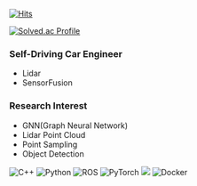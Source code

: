 [![Hits](https://hits.seeyoufarm.com/api/count/incr/badge.svg?url=https%3A%2F%2Fgithub.com%2Fzzsza)](https://hits.seeyoufarm.com) 

[![Solved.ac Profile](http://mazassumnida.wtf/api/generate_badge?boj=zx6783)](https://solved.ac/zx6783)

### Self-Driving Car Engineer
- Lidar
- SensorFusion

### Research Interest
- GNN(Graph Neural Network)
- Lidar Point Cloud
- Point Sampling
- Object Detection 

![C++](https://img.shields.io/badge/c++-%2300599C.svg?style=for-the-badge&logo=c%2B%2B&logoColor=white) ![Python](https://img.shields.io/badge/python-3670A0?style=for-the-badge&logo=python&logoColor=ffdd54) ![ROS](https://img.shields.io/badge/ros-%230A0FF9.svg?style=for-the-badge&logo=ros&logoColor=white) ![PyTorch](https://img.shields.io/badge/PyTorch-%23EE4C2C.svg?style=for-the-badge&logo=PyTorch&logoColor=white)   <img src="https://img.shields.io/badge/linux-FCC624?style=for-the-badge&logo=linux&logoColor=black">  ![Docker](https://img.shields.io/badge/docker-%230db7ed.svg?style=for-the-badge&logo=docker&logoColor=white)
